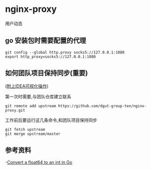 # nginx-proxy

用户动态

## go 安装包时需要配置的代理

```shell script
git config --global http.proxy socks5://127.0.0.1:1080
export http_proxy=socks5://127.0.0.1:1080
```

## 如何团队项目保持同步(重要)

([附上IDEA可视化操作](https://blog.csdn.net/autfish/article/details/52513465))

第一次时需要,与团队仓库建立联系

```shell script
git remote add upstream https://github.com/dgut-group-ten/nginx-proxy.git
```

工作前后要运行这几条命令,和团队项目保持同步

```shell script
git fetch upstream
git merge upstream/master
```

## 参考资料

-[Convert a float64 to an int in Go](https://stackoverflow.com/questions/8022389/convert-a-float64-to-an-int-in-go/8022789)